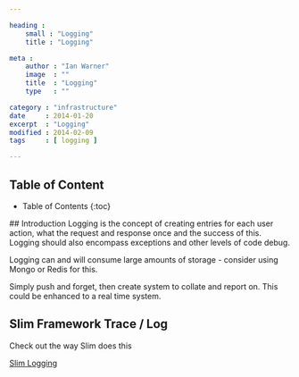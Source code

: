 ```yaml
---

heading :
    small : "Logging"
    title : "Logging"

meta :
    author : "Ian Warner"
    image  : ""
    title  : "Logging"
    type   : ""

category : "infrastructure"
date     : 2014-01-20
excerpt  : "Logging"
modified : 2014-02-09
tags     : [ logging ]

---
```


## Table of Content
* Table of Contents
{:toc}

## Introduction
Logging is the concept of creating entries for each user action, what
the request and response once and the success of this. Logging should
also encompass exceptions and other levels of code debug.

Logging can and will consume large amounts of storage - consider using
Mongo or Redis for this.

Simply push and forget, then create system to collate and report on.
This could be enhanced to a real time system.

## Slim Framework Trace / Log
Check out the way Slim does this

[Slim Logging](http://docs.slimframework.com/#Overview)